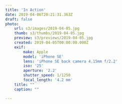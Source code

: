 ```yaml
---
title: 'In Action'
date: 2019-04-06T20:21:31.363Z
draft: false
photo:
    url: s3/images/2019-04-05.jpg
    thumb: s3/thumbs/2019-04-05.jpg
    preview: s3/previews/2019-04-05.jpg
    created: 2019-04-05T00:00:00.000Z
    exif:
        make: Apple
        model: 'iPhone SE'
        lens: 'iPhone SE back camera 4.15mm f/2.2'
        iso: '25'
        aperture: '2.2'
        shutter_speed: 1/1250
        focal_length: '4.2 mm'
    title: ""
    caption: ""

---
```

